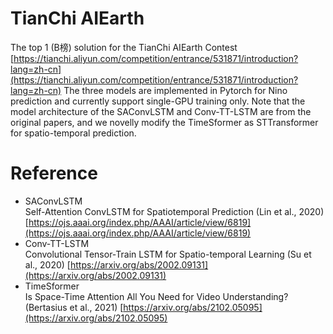 # TianChi AIEarth
The top 1 (B榜) solution for the TianChi AIEarth Contest [https://tianchi.aliyun.com/competition/entrance/531871/introduction?lang=zh-cn](https://tianchi.aliyun.com/competition/entrance/531871/introduction?lang=zh-cn)
The three models are implemented in Pytorch for Nino prediction and currently support single-GPU training only.
Note that the model architecture of the SAConvLSTM and Conv-TT-LSTM are from the original papers, and we novelly modify the TimeSformer as STTransformer for spatio-temporal prediction.
# Reference
- SAConvLSTM\
Self-Attention ConvLSTM for Spatiotemporal Prediction (Lin et al., 2020) [https://ojs.aaai.org/index.php/AAAI/article/view/6819](https://ojs.aaai.org/index.php/AAAI/article/view/6819)
- Conv-TT-LSTM\
Convolutional Tensor-Train LSTM for Spatio-temporal Learning (Su et al., 2020) [https://arxiv.org/abs/2002.09131](https://arxiv.org/abs/2002.09131)
- TimeSformer\
Is Space-Time Attention All You Need for Video Understanding? (Bertasius et al., 2021) [https://arxiv.org/abs/2102.05095](https://arxiv.org/abs/2102.05095)
